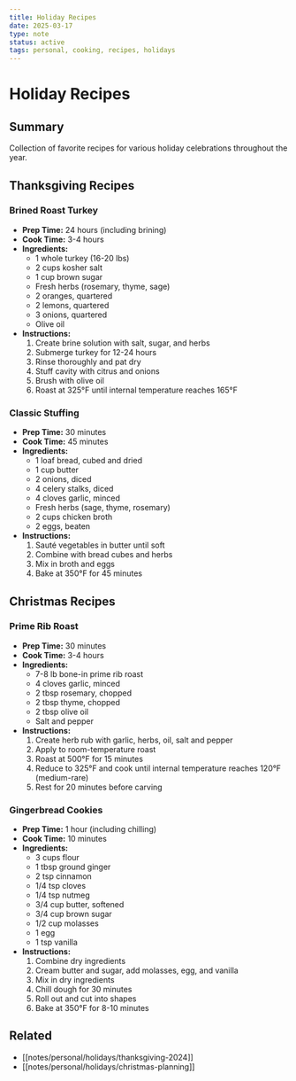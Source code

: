 ```yaml
---
title: Holiday Recipes
date: 2025-03-17
type: note
status: active
tags: personal, cooking, recipes, holidays
---
```


# Holiday Recipes

## Summary
Collection of favorite recipes for various holiday celebrations throughout the year.

## Thanksgiving Recipes

### Brined Roast Turkey
- **Prep Time:** 24 hours (including brining)
- **Cook Time:** 3-4 hours
- **Ingredients:**
  - 1 whole turkey (16-20 lbs)
  - 2 cups kosher salt
  - 1 cup brown sugar
  - Fresh herbs (rosemary, thyme, sage)
  - 2 oranges, quartered
  - 2 lemons, quartered
  - 3 onions, quartered
  - Olive oil
- **Instructions:**
  1. Create brine solution with salt, sugar, and herbs
  2. Submerge turkey for 12-24 hours
  3. Rinse thoroughly and pat dry
  4. Stuff cavity with citrus and onions
  5. Brush with olive oil
  6. Roast at 325°F until internal temperature reaches 165°F

### Classic Stuffing
- **Prep Time:** 30 minutes
- **Cook Time:** 45 minutes
- **Ingredients:**
  - 1 loaf bread, cubed and dried
  - 1 cup butter
  - 2 onions, diced
  - 4 celery stalks, diced
  - 4 cloves garlic, minced
  - Fresh herbs (sage, thyme, rosemary)
  - 2 cups chicken broth
  - 2 eggs, beaten
- **Instructions:**
  1. Sauté vegetables in butter until soft
  2. Combine with bread cubes and herbs
  3. Mix in broth and eggs
  4. Bake at 350°F for 45 minutes

## Christmas Recipes

### Prime Rib Roast
- **Prep Time:** 30 minutes
- **Cook Time:** 3-4 hours
- **Ingredients:**
  - 7-8 lb bone-in prime rib roast
  - 4 cloves garlic, minced
  - 2 tbsp rosemary, chopped
  - 2 tbsp thyme, chopped
  - 2 tbsp olive oil
  - Salt and pepper
- **Instructions:**
  1. Create herb rub with garlic, herbs, oil, salt and pepper
  2. Apply to room-temperature roast
  3. Roast at 500°F for 15 minutes
  4. Reduce to 325°F and cook until internal temperature reaches 120°F (medium-rare)
  5. Rest for 20 minutes before carving

### Gingerbread Cookies
- **Prep Time:** 1 hour (including chilling)
- **Cook Time:** 10 minutes
- **Ingredients:**
  - 3 cups flour
  - 1 tbsp ground ginger
  - 2 tsp cinnamon
  - 1/4 tsp cloves
  - 1/4 tsp nutmeg
  - 3/4 cup butter, softened
  - 3/4 cup brown sugar
  - 1/2 cup molasses
  - 1 egg
  - 1 tsp vanilla
- **Instructions:**
  1. Combine dry ingredients
  2. Cream butter and sugar, add molasses, egg, and vanilla
  3. Mix in dry ingredients
  4. Chill dough for 30 minutes
  5. Roll out and cut into shapes
  6. Bake at 350°F for 8-10 minutes

## Related
- [[notes/personal/holidays/thanksgiving-2024]]
- [[notes/personal/holidays/christmas-planning]]
